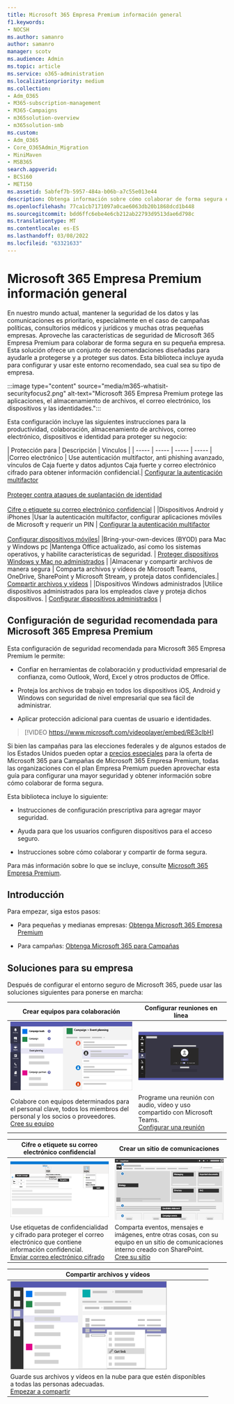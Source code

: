 ```yaml
---
title: Microsoft 365 Empresa Premium información general
f1.keywords:
- NOCSH
ms.author: samanro
author: samanro
manager: scotv
ms.audience: Admin
ms.topic: article
ms.service: o365-administration
ms.localizationpriority: medium
ms.collection:
- Adm_O365
- M365-subscription-management
- M365-Campaigns
- m365solution-overview
- m365solution-smb
ms.custom:
- Adm_O365
- Core_O365Admin_Migration
- MiniMaven
- MSB365
search.appverid:
- BCS160
- MET150
ms.assetid: 5abfef7b-5957-484a-b06b-a7c55e013e44
description: Obtenga información sobre cómo colaborar de forma segura en su pequeña empresa o campaña con Microsoft 365 Empresa Premium.
ms.openlocfilehash: 77ca1cb7171097a0cae6063db20b1868dcd1b448
ms.sourcegitcommit: bdd6ffc6ebe4e6cb212ab22793d9513dae6d798c
ms.translationtype: MT
ms.contentlocale: es-ES
ms.lasthandoff: 03/08/2022
ms.locfileid: "63321633"
---
```

# <a name="microsoft-365-business-premium-overview"></a>Microsoft 365 Empresa Premium información general

En nuestro mundo actual, mantener la seguridad de los datos y las comunicaciones es prioritario, especialmente en el caso de campañas políticas, consultorios médicos y jurídicos y muchas otras pequeñas empresas. Aproveche las características de seguridad de Microsoft 365 Empresa Premium para colaborar de forma segura en su pequeña empresa. Esta solución ofrece un conjunto de recomendaciones diseñadas para ayudarle a protegerse y a proteger sus datos. Esta biblioteca incluye ayuda para configurar y usar este entorno recomendado, sea cual sea su tipo de empresa.

:::image type="content" source="media/m365-whatisit-securityfocus2.png" alt-text="Microsoft 365 Empresa Premium protege las aplicaciones, el almacenamiento de archivos, el correo electrónico, los dispositivos y las identidades.":::

Esta configuración incluye las siguientes instrucciones para la productividad, colaboración, almacenamiento de archivos, correo electrónico, dispositivos e identidad para proteger su negocio:

| Protección para | Descripción | Vínculos |
| ----- | ----- | ----- | ----- |
|Correo electrónico | Use autenticación multifactor, anti phishing avanzado, vínculos de Caja fuerte y datos adjuntos Caja fuerte y correo electrónico cifrado para obtener información confidencial.| [Configurar la autenticación multifactor](m365bp-multifactor-authentication.md) <br/><br/>[Proteger contra ataques de suplantación de identidad](m365-campaigns-phishing-and-attacks.md)<br/><br/>[Cifre o etiquete su correo electrónico confidencial](send-encrypted-email.md) |
|Dispositivos Android y iPhones |Usar la autenticación multifactor, configurar aplicaciones móviles de Microsoft y requerir un PIN | [Configurar la autenticación multifactor](m365bp-multifactor-authentication.md)<br/><br/>[Configurar dispositivos móviles](../business/set-up-mobile-devices.md)|
|Bring-your-own-devices (BYOD) para Mac y Windows pc |Mantenga Office actualizado, así como los sistemas operativos, y habilite características de seguridad. | [Proteger dispositivos Windows y Mac no administrados](m365bp-protect-pcs-macs.md) |
|Almacenar y compartir archivos de manera segura | Comparta archivos y vídeos de Microsoft Teams, OneDrive, SharePoint y Microsoft Stream, y proteja datos confidenciales.| [Compartir archivos y vídeos](share-files-and-videos.md) |
|Dispositivos Windows administrados |Utilice dispositivos administrados para los empleados clave y proteja dichos dispositivos. | [Configurar dispositivos administrados](../business/set-up-windows-devices.md) |

## <a name="a-recommended-security-configuration-for-microsoft-365-business-premium"></a>Configuración de seguridad recomendada para Microsoft 365 Empresa Premium

Esta configuración de seguridad recomendada para Microsoft 365 Empresa Premium le permite:

- Confiar en herramientas de colaboración y productividad empresarial de confianza, como Outlook, Word, Excel y otros productos de Office.

- Proteja los archivos de trabajo en todos los dispositivos iOS, Android y Windows con seguridad de nivel empresarial que sea fácil de administrar.

- Aplicar protección adicional para cuentas de usuario e identidades.

> [!VIDEO https://www.microsoft.com/videoplayer/embed/RE3clbH]

Si bien las campañas para las elecciones federales y de algunos estados de los Estados Unidos pueden optar a [precios especiales](get-microsoft-365-campaigns.md) para la oferta de Microsoft 365 para Campañas de Microsoft 365 Empresa Premium, todas las organizaciones con el plan Empresa Premium pueden aprovechar esta guía para configurar una mayor seguridad y obtener información sobre cómo colaborar de forma segura.

Esta biblioteca incluye lo siguiente:

- Instrucciones de configuración prescriptiva para agregar mayor seguridad.

- Ayuda para que los usuarios configuren dispositivos para el acceso seguro.

- Instrucciones sobre cómo colaborar y compartir de forma segura.

Para más información sobre lo que se incluye, consulte [Microsoft 365 Empresa Premium](https://www.microsoft.com/microsoft-365/business).

## <a name="get-started"></a>Introducción

Para empezar, siga estos pasos:

- Para pequeñas y medianas empresas: [Obtenga Microsoft 365 Empresa Premium](get-microsoft-365-business-premium.md)

- Para campañas: [Obtenga Microsoft 365 para Campañas](get-microsoft-365-campaigns.md)

## <a name="solutions-for-your-business"></a>Soluciones para su empresa

Después de configurar el entorno seguro de Microsoft 365, puede usar las soluciones siguientes para ponerse en marcha:

| Crear equipos para colaboración | Configurar reuniones en línea |
| ------------- | ------------- |
| ![un sitio de comunicación de SharePoint.](../media/sm-m365-democracy-teams-collab.png) | ![Una reunión en línea](../media/m365-democracy-teams-meetings.png) |
| Colabore con equipos determinados para el personal clave, todos los miembros del personal y los socios o proveedores.<br>[Cree su equipo](create-teams-for-collaboration.md) | Programe una reunión con audio, vídeo y uso compartido con Microsoft Teams.<br>[Configurar una reunión](set-up-meetings.md) |

| Cifre o etiquete su correo electrónico confidencial | Crear un sitio de comunicaciones |
| ------------- | ------------- |
| ![Correo electrónico cifrado y etiquetado](../media/sm-m365-campaign-email-encrypt.png) | ![Un sitio de comunicaciones de SharePoint](../media/sm-m365-democracy-comms-site.png) |
| Use etiquetas de confidencialidad y cifrado para proteger el correo electrónico que contiene información confidencial.<br>[Enviar correo electrónico cifrado](send-encrypted-email.md) | Comparta eventos, mensajes e imágenes, entre otras cosas, con su equipo en un sitio de comunicaciones interno creado con SharePoint.<br>[Cree su sitio](create-communications-site.md) |

| Compartir archivos y vídeos |
| ------------- |
| ![compartir un archivo en Microsoft Teams.](../media/m365-democracy-teams-sharefiles.png) |
| Guarde sus archivos y vídeos en la nube para que estén disponibles <br>a todas las personas adecuadas.<br>[Empezar a compartir](share-files-and-videos.md) |
